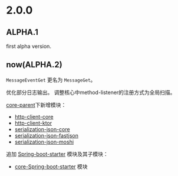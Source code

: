 # 2.0.0
## ALPHA.1
first alpha version.

## now(ALPHA.2)
`MessageEventGet` 更名为 `MessageGet`。

优化部分日志输出。
调整核心中method-listener的注册方式为全局扫描。

[core-parent](./core-parent)下新增模块：
- [http-client-core](./core-parent/http-client-core)
- [http-client-ktor](./core-parent/http-client-ktor)
- [serialization-json-core](./core-parent/serialization-json-core)
- [serialization-json-fastjson](./core-parent/serialization-json-fastjson)
- [serialization-json-moshi](./core-parent/serialization-json-moshi)

追加 [Spring-boot-starter](./spring-boot-starter) 模块及其子模块：
- [core-Spring-boot-starter](./spring-boot-starter/core-spring-boot-starter) 模块

